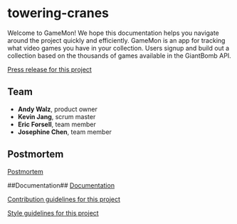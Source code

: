# towering-cranes #
Welcome to GameMon! We hope this documentation helps you navigate around the project quickly and efficiently. GameMon is an app for tracking what video games you have in your collection. Users signup and build out a collection based on the thousands of games available in the GiantBomb API.

[Press release for this project](_PRESS-RELEASE.md)

## Team
- **Andy Walz**, product owner
- **Kevin Jang**, scrum master
- **Eric Forsell**, team member
- **Josephine Chen**, team member

## Postmortem
[Postmortem](POSTMORTEM.md)

##Documentation##
[Documentation](documentation/documentation.pdf)

[Contribution guidelines for this project](_CONTRIBUTING.md)

[Style guidelines for this project](STYLE-GUIDE.md)
